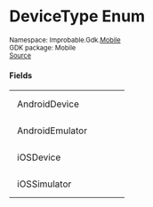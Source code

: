 
# DeviceType Enum
<sup>
Namespace: Improbable.Gdk.<a href="{{urlRoot}}/api/mobile-index">Mobile</a><br/>
GDK package: Mobile<br/>
<a href="https://www.github.com/spatialos/gdk-for-unity/blob/3a2a2965/workers/unity/Packages/io.improbable.gdk.mobile/Editor/DeviceLaunchConfig.cs/#L5">Source</a>
</sup>



</p>

#### Fields

<table>
<tr>
<td style="padding: 14px; border: none; width: 15ch">AndroidDevice</td>
<td style="padding: 14px; border: none;"></td>
</tr>
<tr>
<td style="padding: 14px; border: none; width: 15ch">AndroidEmulator</td>
<td style="padding: 14px; border: none;"></td>
</tr>
<tr>
<td style="padding: 14px; border: none; width: 15ch">iOSDevice</td>
<td style="padding: 14px; border: none;"></td>
</tr>
<tr>
<td style="padding: 14px; border: none; width: 15ch">iOSSimulator</td>
<td style="padding: 14px; border: none;"></td>
</tr>
</table>



